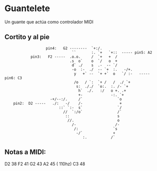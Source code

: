 # Guantelete

Un guante que actúa como controlador MIDI

Cortito y al pie
----------------

                       pin4:   G2 --------  `+:/.                    
                                   ``       :. `+   `+::  ----- pin5: A2         
                pin3:   F2 -----  .o.o.     /  `+   +  /             
                                  .s  o`    o  `/   o  +             
                                   d` ./    s  .-  -- `/             
                                   -o  :-  ./  -- `+  :.   -/+.      
                                    y   +` --  `+ +`  o   `/ :-   ----- pin6: C3
                                    /o   / `:  `+ /   /  ./ `+       
                                     s:  ././  `o:.  :. /- `+        
                                      h`  ./.   :/   o +. .+         
                                      +-             -:. `+          
                         -+/--:/.     /`                `o           
        pin2:  D2 -----   ./:   -/    /-                 +           
                             ::` `:-  s`                `/           
                               //  `:/o`                /`           
                                ::                      s            
                                 //.                    o            
                                   /-                  /-            
                                    /:                `s             
                                     -/`              +              
                                        :.           /`              


Notas a MIDI:
-------------

   D2   38
   F2   41
   G2   43
   A2   45  ( 110hz)
   C3   48
